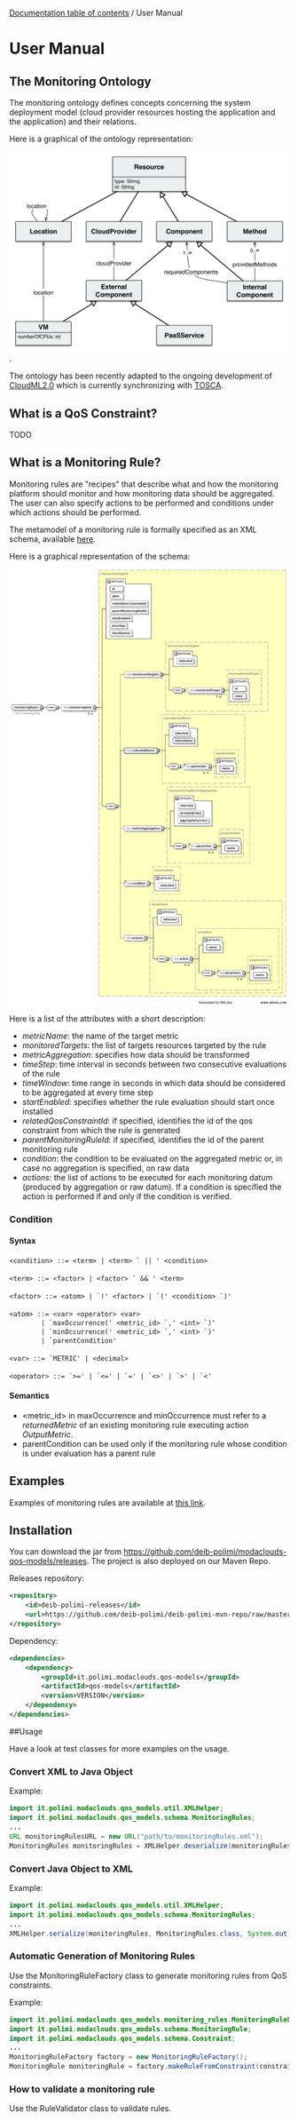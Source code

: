 [Documentation table of contents](TOC.md) / User Manual

# User Manual

## The Monitoring Ontology

The monitoring ontology defines concepts concerning the system deployment model (cloud provider
resources hosting the application and the application) and their relations.

Here is a graphical of the ontology representation:

![monitoring ontology](img/ontology.jpg "Monitoring Ontology").

The ontology has been recently adapted to the ongoing development of [CloudML2.0](http://cloudml.org/)
which is currently synchronizing with 
[TOSCA](https://www.oasis-open.org/committees/tc_home.php?wg_abbrev=tosca).

## What is a QoS Constraint?

TODO

## What is a Monitoring Rule?

Monitoring rules are "recipes" that describe what and how the monitoring platform should monitor and how monitoring data should be aggregated. The user can also specify actions to be performed and conditions under which actions should be performed.

The metamodel of a monitoring rule is formally specified as an XML schema, available [here](https://github.com/deib-polimi/modaclouds-qos-models/blob/master/metamodels/monitoringrules/monitoring_rules_schema.xsd).

Here is a graphical representation of the schema:

![monitoring rule schema](img/monitoring_rules_schema.png "monitoring_rules_schema")

Here is a list of the attributes with a short description:
- *metricName*: the name of the target metric
- *monitoredTargets*: the list of targets resources targeted by the rule
- *metricAggregation*: specifies how data should be transformed
- *timeStep*: time interval in seconds between two consecutive evaluations of the rule
- *timeWindow*: time range in seconds in which data should be considered to be aggregated at every time step
- *startEnabled*: specifies whether the rule evaluation should start once installed
- *relatedQosConstraintId*: if specified, identifies the id of the qos constraint from which the rule is generated
- *parentMonitoringRuleId*: if specified, identifies the id of the parent monitoring rule
- *condition*: the condition to be evaluated on the aggregated metric or, in case no aggregation is specified, on raw data
- *actions*: the list of actions to be executed for each monitoring datum (produced by aggregation or raw datum).
If a condition is specified the action is performed if and only if the condition is verified.

### Condition

#### Syntax

```
<condition> ::= <term> | <term> ` || ' <condition>

<term> ::= <factor> | <factor> ` && ' <term>

<factor> ::= <atom> | `!' <factor> | `(' <condition> `)'

<atom> ::= <var> <operator> <var> 
		| `maxOccurrence(' <metric_id> `,' <int> `)'
		| `minOccurrence(' <metric_id> `,' <int> `)'
		| `parentCondition'
		
<var> ::= `METRIC' | <decimal>

<operator> ::= `>=' | `<=' | `=' | `<>' | `>' | `<'
```

#### Semantics

- <metric_id> in maxOccurrence and minOccurrence must refer to a *returnedMetric* of an existing monitoring
rule executing action *OutputMetric*.
- parentCondition can be used only if the monitoring rule whose condition is under evaluation has a parent rule

## Examples

Examples of monitoring rules are available at [this link](https://github.com/deib-polimi/modaclouds-qos-models/blob/master/metamodels/examples/MonitoringRules.xml).

## Installation

You can download the jar from https://github.com/deib-polimi/modaclouds-qos-models/releases.
The project is also deployed on our Maven Repo.

Releases repository:
```xml
<repository>
	<id>deib-polimi-releases</id>
	<url>https://github.com/deib-polimi/deib-polimi-mvn-repo/raw/master/releases</url>
</repository>
```

Dependency:
```xml
<dependencies>
	<dependency>
		<groupId>it.polimi.modaclouds.qos-models</groupId>
		<artifactId>qos-models</artifactId>
		<version>VERSION</version>
	</dependency>
</dependencies>
```


##Usage

Have a look at test classes for more examples on the usage.

### Convert XML to Java Object

Example:
```java
import it.polimi.modaclouds.qos_models.util.XMLHelper;
import it.polimi.modaclouds.qos_models.schema.MonitoringRules;
...
URL monitoringRulesURL = new URL("path/to/monitoringRules.xml");
MonitoringRules monitoringRules = XMLHelper.deserialize(monitoringRulesURL, MonitoringRules.class);
```

### Convert Java Object to XML

Example:
```java
import it.polimi.modaclouds.qos_models.util.XMLHelper;
import it.polimi.modaclouds.qos_models.schema.MonitoringRules;
...
XMLHelper.serialize(monitoringRules, MonitoringRules.class, System.out);
```

### Automatic Generation of Monitoring Rules

Use the MonitoringRuleFactory class to generate monitoring rules from QoS constraints.

Example:
```java
import it.polimi.modaclouds.qos_models.monitoring_rules.MonitoringRuleFactory;
import it.polimi.modaclouds.qos_models.schema.MonitoringRule;
import it.polimi.modaclouds.qos_models.schema.Constraint;
...
MonitoringRuleFactory factory = new MonitoringRuleFactory();
MonitoringRule monitoringRule = factory.makeRuleFromConstraint(constraint);
```

### How to validate a monitoring rule

Use the RuleValidator class to validate rules.
